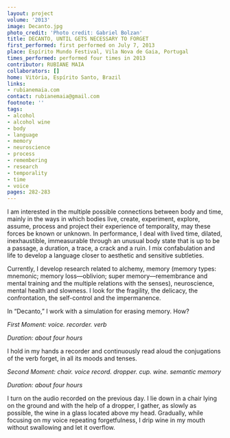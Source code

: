 ```yaml
---
layout: project
volume: '2013'
image: Decanto.jpg
photo_credit: 'Photo credit: Gabriel Bolzan'
title: DECANTO, UNTIL GETS NECESSARY TO FORGET
first_performed: first performed on July 7, 2013
place: Espírito Mundo Festival, Vila Nova de Gaia, Portugal
times_performed: performed four times in 2013
contributor: RUBIANE MAIA
collaborators: []
home: Vitória, Espírito Santo, Brazil
links:
- rubianemaia.com
contact: rubianemaia@gmail.com
footnote: ''
tags:
- alcohol
- alcohol wine
- body
- language
- memory
- neuroscience
- process
- remembering
- research
- temporality
- time
- voice
pages: 282-283
---
```


I am interested in the multiple possible connections between body and time, mainly in the ways in which bodies live, create, experiment, explore, assume, process and project their experience of temporality, may these forces be known or unknown. In performance, I deal with lived time, dilated, inexhaustible, immeasurable through an unusual body state that is up to be a passage, a duration, a trace, a crack and a ruin. I mix confabulation and life to develop a language closer to aesthetic and sensitive subtleties.

Currently, I develop research related to alchemy, memory (memory types: mnemonic; memory loss—oblivion; super memory—remembrance and mental training and the multiple relations with the senses), neuroscience, mental health and slowness. I look for the fragility, the delicacy, the confrontation, the self-control and the impermanence.

In “Decanto,” I work with a simulation for erasing memory. How?

_First Moment: voice. recorder. verb_

_Duration: about four hours_

I hold in my hands a recorder and continuously read aloud the conjugations of the verb forget, in all its moods and tenses.

_Second Moment: chair. voice record. dropper. cup. wine. semantic memory_

_Duration: about four hours_

I turn on the audio recorded on the previous day. I lie down in a chair lying on the ground and with the help of a dropper, I gather, as slowly as possible, the wine in a glass located above my head. Gradually, while focusing on my voice repeating forgetfulness, I drip wine in my mouth without swallowing and let it overflow.
